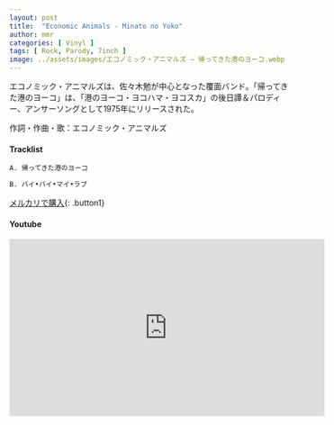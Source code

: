 ```yaml
---
layout: post
title:  "Economic Animals - Minato no Yoko"
author: mmr
categories: [ Vinyl ]
tags: [ Rock, Parody, 7inch ]
image: ../assets/images/エコノミック・アニマルズ – 帰ってきた港のヨーコ.webp
---
```


エコノミック・アニマルズは、佐々木勉が中心となった覆面バンド。「帰ってきた港のヨーコ」は、「港のヨーコ・ヨコハマ・ヨコスカ」の後日譚＆パロディー、アンサーソングとして1975年にリリースされた。

作詞・作曲・歌：エコノミック・アニマルズ

#### Tracklist
```md
A. 帰ってきた港のヨーコ

B. バイ•バイ•マイ•ラブ
```

[メルカリで購入](https://jp.mercari.com/item/m44785182941?afid=6142608987){: .button1}

#### Youtube
<iframe width="560" height="315" src="https://www.youtube.com/embed/wz81jNoPFH4?si=4xgdUTWQQKkCDYOJ" title="YouTube video player" frameborder="0" allow="accelerometer; autoplay; clipboard-write; encrypted-media; gyroscope; picture-in-picture; web-share" referrerpolicy="strict-origin-when-cross-origin" allowfullscreen></iframe>
